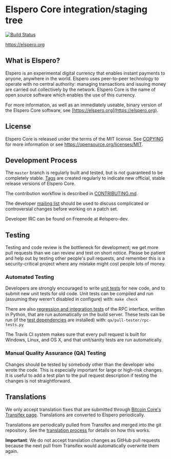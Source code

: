 Elspero Core integration/staging tree
=====================================

[![Build Status](https://travis-ci.org/elspero-project/elspero.svg?branch=master)](https://travis-ci.org/elspero-project/elspero)

https://elspero.org

What is Elspero?
----------------

Elspero is an experimental digital currency that enables instant payments to
anyone, anywhere in the world. Elspero uses peer-to-peer technology to operate
with no central authority: managing transactions and issuing money are carried
out collectively by the network. Elspero Core is the name of open source
software which enables the use of this currency.

For more information, as well as an immediately useable, binary version of
the Elspero Core software, see [https://elspero.org](https://elspero.org).

License
-------

Elspero Core is released under the terms of the MIT license. See [COPYING](COPYING) for more
information or see https://opensource.org/licenses/MIT.

Development Process
-------------------

The `master` branch is regularly built and tested, but is not guaranteed to be
completely stable. [Tags](https://github.com/elspero-project/elspero/tags) are created
regularly to indicate new official, stable release versions of Elspero Core.

The contribution workflow is described in [CONTRIBUTING.md](CONTRIBUTING.md).

The developer [mailing list](https://groups.google.com/forum/#!forum/elspero-dev)
should be used to discuss complicated or controversial changes before working
on a patch set.

Developer IRC can be found on Freenode at #elspero-dev.

Testing
-------

Testing and code review is the bottleneck for development; we get more pull
requests than we can review and test on short notice. Please be patient and help out by testing
other people's pull requests, and remember this is a security-critical project where any mistake might cost people
lots of money.

### Automated Testing

Developers are strongly encouraged to write [unit tests](/doc/unit-tests.md) for new code, and to
submit new unit tests for old code. Unit tests can be compiled and run
(assuming they weren't disabled in configure) with: `make check`

There are also [regression and integration tests](/qa) of the RPC interface, written
in Python, that are run automatically on the build server.
These tests can be run (if the [test dependencies](/qa) are installed) with: `qa/pull-tester/rpc-tests.py`

The Travis CI system makes sure that every pull request is built for Windows, Linux, and OS X, and that unit/sanity tests are run automatically.

### Manual Quality Assurance (QA) Testing

Changes should be tested by somebody other than the developer who wrote the
code. This is especially important for large or high-risk changes. It is useful
to add a test plan to the pull request description if testing the changes is
not straightforward.

Translations
------------

We only accept translation fixes that are submitted through [Bitcoin Core's Transifex page](https://www.transifex.com/projects/p/bitcoin/).
Translations are converted to Elspero periodically.

Translations are periodically pulled from Transifex and merged into the git repository. See the
[translation process](doc/translation_process.md) for details on how this works.

**Important**: We do not accept translation changes as GitHub pull requests because the next
pull from Transifex would automatically overwrite them again.
